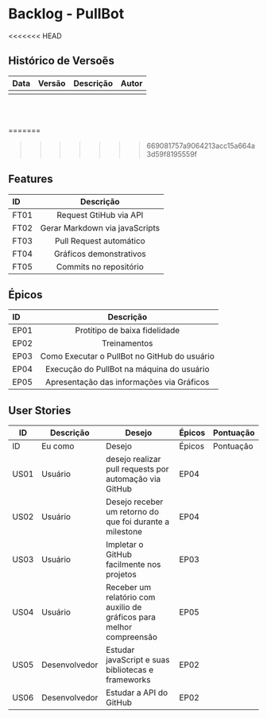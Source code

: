 # Backlog - PullBot 
<<<<<<< HEAD

## Histórico de Versoẽs

| Data | Versão | Descrição | Autor |  
--| -- | -- | -- | 
|  |  | |

<br/> <br/> 

=======
 
>>>>>>> 669081757a9064213acc15a664a3d59f8195559f
## Features
| ID      | Descrição | 
| :---        |    :----:   |       
| FT01      | Request GtiHub via API     |
| FT02 | Gerar Markdown via javaScripts       |    
| FT03 | Pull Request automático        |    
| FT04 | Gráficos demonstrativos        |
| FT05 | Commits no repositório        |
 
## Épicos 
| ID | Descrição |
| :---        |    :----:   |       
| EP01 |  Protitipo de baixa fidelidade|
| EP02 | Treinamentos |
| EP03 | Como Executar o PullBot no GitHub do usuário |
| EP04 | Execução do PullBot na máquina do usuário |
| EP05 |Apresentação das informações via Gráficos |

## User Stories 
| ID | Descrição | Desejo | Épicos | Pontuação | 
--| -- | -- | -- | -- |
| ID |  Eu como | Desejo | Épicos | Pontuação |  
| US01 | Usuário | desejo realizar pull requests por automação via GitHub | EP04 |  |
| US02 | Usuário | Desejo receber um retorno do que foi  durante a milestone  | EP04 |  |
| US03 | Usuário | Impletar o GitHub facilmente nos projetos  | EP03 |  |
| US04 | Usuário | Receber um relatório com auxilio de gráficos para melhor compreensão  | EP05 |  |
| US05 | Desenvolvedor | Estudar javaScript e suas bibliotecas e frameworks | EP02 |  |
| US06 | Desenvolvedor | Estudar a API do GitHub | EP02 |  |